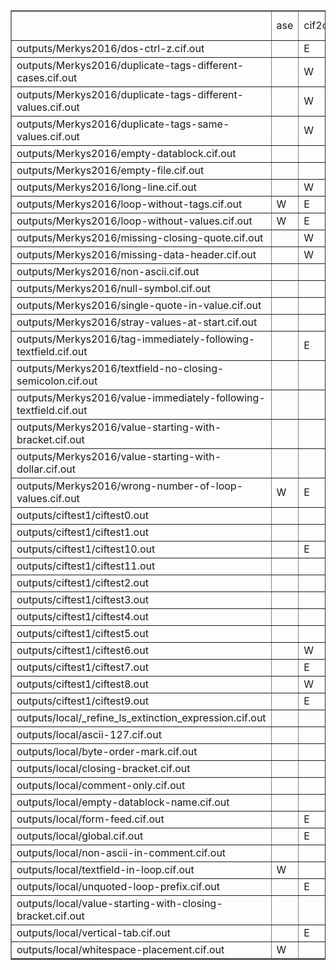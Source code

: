 <table border="1"><tr><td></td><td>
ase</td><td>cif2cif</td><td>cif_linguist</td><td>codtools</td><td>codtools-fix</td><td>gemmi</td><td>PyCIFRW-4.1.1</td><td>PyCIFRW-4.2</td><td>STAR</td><td>startools</td><td>ucif</td><td>vcif</td><td>vcif2</td><td>zinc</td></tr>
<tr><td> outputs/Merkys2016/dos-ctrl-z.cif.out
</td><td></td><td>E</td><td></td><td>E</td><td>W</td><td>E</td><td></td><td></td><td></td><td></td><td></td><td>E</td><td>E</td><td>E</td></tr>
<tr><td> outputs/Merkys2016/duplicate-tags-different-cases.cif.out
</td><td></td><td>W</td><td>E</td><td>E</td><td>E</td><td>E</td><td>E</td><td>E</td><td></td><td></td><td></td><td></td><td></td><td></td></tr>
<tr><td> outputs/Merkys2016/duplicate-tags-different-values.cif.out
</td><td></td><td>W</td><td>E</td><td>E</td><td>E</td><td>E</td><td>E</td><td>E</td><td></td><td></td><td></td><td>E</td><td></td><td></td></tr>
<tr><td> outputs/Merkys2016/duplicate-tags-same-values.cif.out
</td><td></td><td>W</td><td>E</td><td>E</td><td>W</td><td>E</td><td>E</td><td>E</td><td></td><td></td><td></td><td>E</td><td></td><td></td></tr>
<tr><td> outputs/Merkys2016/empty-datablock.cif.out
</td><td></td><td></td><td></td><td></td><td></td><td></td><td></td><td></td><td></td><td></td><td></td><td>W</td><td>W</td><td>E</td></tr>
<tr><td> outputs/Merkys2016/empty-file.cif.out
</td><td></td><td></td><td></td><td></td><td></td><td></td><td></td><td></td><td></td><td>E</td><td></td><td>W</td><td>E</td><td></td></tr>
<tr><td> outputs/Merkys2016/long-line.cif.out
</td><td></td><td>W</td><td>E</td><td>W</td><td></td><td></td><td></td><td></td><td></td><td></td><td></td><td>W</td><td>W</td><td></td></tr>
<tr><td> outputs/Merkys2016/loop-without-tags.cif.out
</td><td>W</td><td>E</td><td>E</td><td>E</td><td>E</td><td>E</td><td></td><td></td><td>--</td><td></td><td>E</td><td>E</td><td>E</td><td>E</td></tr>
<tr><td> outputs/Merkys2016/loop-without-values.cif.out
</td><td>W</td><td>E</td><td>E</td><td>E</td><td>E</td><td>E</td><td></td><td></td><td>--</td><td></td><td>E</td><td>E</td><td>E</td><td>E</td></tr>
<tr><td> outputs/Merkys2016/missing-closing-quote.cif.out
</td><td></td><td>W</td><td>E</td><td>E</td><td>W</td><td>E</td><td>E</td><td>E</td><td>W</td><td>W</td><td>E</td><td>E</td><td>W</td><td></td></tr>
<tr><td> outputs/Merkys2016/missing-data-header.cif.out
</td><td></td><td>W</td><td>E</td><td>E</td><td>W</td><td>E</td><td>E</td><td>E</td><td></td><td></td><td>E</td><td>E</td><td>W</td><td></td></tr>
<tr><td> outputs/Merkys2016/non-ascii.cif.out
</td><td></td><td></td><td>E</td><td>E</td><td>W</td><td>E</td><td></td><td></td><td></td><td></td><td>E</td><td>W</td><td>W</td><td></td></tr>
<tr><td> outputs/Merkys2016/null-symbol.cif.out
</td><td></td><td></td><td>E</td><td>E</td><td>E</td><td>E</td><td></td><td></td><td></td><td></td><td>E</td><td>W</td><td>E</td><td></td></tr>
<tr><td> outputs/Merkys2016/single-quote-in-value.cif.out
</td><td></td><td></td><td></td><td></td><td></td><td></td><td></td><td></td><td></td><td></td><td></td><td></td><td></td><td></td></tr>
<tr><td> outputs/Merkys2016/stray-values-at-start.cif.out
</td><td></td><td></td><td>E</td><td>E</td><td>W</td><td>E</td><td>E</td><td>E</td><td></td><td></td><td>E</td><td>E</td><td>E</td><td>E</td></tr>
<tr><td> outputs/Merkys2016/tag-immediately-following-textfield.cif.out
</td><td></td><td>E</td><td>E</td><td>E</td><td>E</td><td>E</td><td></td><td></td><td></td><td>W</td><td></td><td>E</td><td>E</td><td></td></tr>
<tr><td> outputs/Merkys2016/textfield-no-closing-semicolon.cif.out
</td><td></td><td></td><td>E</td><td>E</td><td>E</td><td>E</td><td>E</td><td>E</td><td>E</td><td>W</td><td>E</td><td>E</td><td>E</td><td>--</td></tr>
<tr><td> outputs/Merkys2016/value-immediately-following-textfield.cif.out
</td><td></td><td></td><td>E</td><td>E</td><td>E</td><td>E</td><td></td><td></td><td></td><td>W</td><td></td><td></td><td>E</td><td></td></tr>
<tr><td> outputs/Merkys2016/value-starting-with-bracket.cif.out
</td><td></td><td></td><td>E</td><td>E</td><td></td><td></td><td>W</td><td>W</td><td></td><td>W</td><td>E</td><td></td><td></td><td></td></tr>
<tr><td> outputs/Merkys2016/value-starting-with-dollar.cif.out
</td><td></td><td></td><td>E</td><td>E</td><td>E</td><td>E</td><td>E</td><td>E</td><td></td><td></td><td>E</td><td></td><td></td><td></td></tr>
<tr><td> outputs/Merkys2016/wrong-number-of-loop-values.cif.out
</td><td>W</td><td>E</td><td>E</td><td>E</td><td>E</td><td>E</td><td>E</td><td>E</td><td>E</td><td></td><td>E</td><td>E</td><td>W</td><td></td></tr>
<tr><td> outputs/ciftest1/ciftest0.out
</td><td></td><td></td><td></td><td></td><td></td><td></td><td></td><td></td><td></td><td>E</td><td></td><td>W</td><td>E</td><td></td></tr>
<tr><td> outputs/ciftest1/ciftest1.out
</td><td></td><td></td><td></td><td></td><td></td><td></td><td></td><td></td><td></td><td></td><td></td><td>W</td><td>E</td><td></td></tr>
<tr><td> outputs/ciftest1/ciftest10.out
</td><td></td><td>E</td><td>E</td><td>E</td><td>W</td><td>E</td><td>E</td><td>E</td><td>E</td><td></td><td>E</td><td>E</td><td>W</td><td></td></tr>
<tr><td> outputs/ciftest1/ciftest11.out
</td><td></td><td></td><td>E</td><td></td><td></td><td></td><td></td><td></td><td></td><td></td><td></td><td></td><td></td><td></td></tr>
<tr><td> outputs/ciftest1/ciftest2.out
</td><td></td><td></td><td></td><td></td><td></td><td></td><td></td><td></td><td></td><td></td><td></td><td>W</td><td>W</td><td>E</td></tr>
<tr><td> outputs/ciftest1/ciftest3.out
</td><td></td><td></td><td></td><td></td><td></td><td></td><td></td><td></td><td></td><td></td><td></td><td></td><td></td><td></td></tr>
<tr><td> outputs/ciftest1/ciftest4.out
</td><td></td><td></td><td></td><td></td><td></td><td></td><td></td><td></td><td></td><td></td><td></td><td></td><td></td><td></td></tr>
<tr><td> outputs/ciftest1/ciftest5.out
</td><td></td><td></td><td>E</td><td></td><td></td><td>E</td><td>E</td><td>E</td><td></td><td></td><td>E</td><td></td><td>W</td><td></td></tr>
<tr><td> outputs/ciftest1/ciftest6.out
</td><td></td><td>W</td><td>E</td><td>E</td><td>W</td><td>E</td><td>E</td><td>E</td><td></td><td>W</td><td>E</td><td>E</td><td>W</td><td></td></tr>
<tr><td> outputs/ciftest1/ciftest7.out
</td><td></td><td>E</td><td>E</td><td>E</td><td>W</td><td>E</td><td>E</td><td>E</td><td>W</td><td>W</td><td>E</td><td>E</td><td>E</td><td>E</td></tr>
<tr><td> outputs/ciftest1/ciftest8.out
</td><td></td><td>W</td><td></td><td>W</td><td></td><td></td><td>E</td><td>E</td><td></td><td></td><td></td><td>W</td><td>W</td><td></td></tr>
<tr><td> outputs/ciftest1/ciftest9.out
</td><td></td><td>E</td><td>E</td><td>E</td><td>E</td><td>E</td><td>E</td><td>E</td><td>E</td><td></td><td>E</td><td>E</td><td>E</td><td>E</td></tr>
<tr><td> outputs/local/_refine_ls_extinction_expression.cif.out
</td><td></td><td></td><td>E</td><td></td><td></td><td></td><td></td><td></td><td></td><td></td><td></td><td></td><td></td><td></td></tr>
<tr><td> outputs/local/ascii-127.cif.out
</td><td></td><td></td><td>E</td><td>E</td><td>W</td><td>E</td><td></td><td></td><td></td><td></td><td>E</td><td>W</td><td>W</td><td></td></tr>
<tr><td> outputs/local/byte-order-mark.cif.out
</td><td></td><td></td><td>E</td><td></td><td></td><td>E</td><td>W</td><td>W</td><td></td><td></td><td>E</td><td>E</td><td>E</td><td>E</td></tr>
<tr><td> outputs/local/closing-bracket.cif.out
</td><td></td><td></td><td>E</td><td>E</td><td></td><td></td><td>W</td><td>W</td><td></td><td>W</td><td>E</td><td></td><td></td><td></td></tr>
<tr><td> outputs/local/comment-only.cif.out
</td><td></td><td></td><td></td><td></td><td></td><td></td><td></td><td></td><td></td><td></td><td></td><td>W</td><td>E</td><td></td></tr>
<tr><td> outputs/local/empty-datablock-name.cif.out
</td><td></td><td></td><td>E</td><td>E</td><td>W</td><td>E</td><td>E</td><td>E</td><td></td><td>W</td><td>E</td><td>E</td><td>W</td><td></td></tr>
<tr><td> outputs/local/form-feed.cif.out
</td><td></td><td>E</td><td>E</td><td></td><td></td><td>E</td><td>E</td><td>E</td><td></td><td></td><td></td><td></td><td>W</td><td></td></tr>
<tr><td> outputs/local/global.cif.out
</td><td></td><td>E</td><td>E</td><td>E</td><td>E</td><td>E</td><td>E</td><td>E</td><td></td><td></td><td>E</td><td></td><td></td><td>E</td></tr>
<tr><td> outputs/local/non-ascii-in-comment.cif.out
</td><td></td><td></td><td>E</td><td>W</td><td>W</td><td></td><td></td><td></td><td></td><td></td><td>E</td><td></td><td>W</td><td></td></tr>
<tr><td> outputs/local/textfield-in-loop.cif.out
</td><td>W</td><td></td><td></td><td></td><td></td><td></td><td></td><td></td><td></td><td></td><td></td><td></td><td></td><td></td></tr>
<tr><td> outputs/local/unquoted-loop-prefix.cif.out
</td><td></td><td>E</td><td></td><td></td><td></td><td>E</td><td></td><td></td><td>E</td><td>W</td><td></td><td></td><td>E</td><td>E</td></tr>
<tr><td> outputs/local/value-starting-with-closing-bracket.cif.out
</td><td></td><td></td><td>E</td><td>E</td><td></td><td></td><td>W</td><td>W</td><td></td><td>W</td><td>E</td><td></td><td></td><td></td></tr>
<tr><td> outputs/local/vertical-tab.cif.out
</td><td></td><td>E</td><td>E</td><td></td><td></td><td>E</td><td>E</td><td>E</td><td></td><td></td><td>E</td><td></td><td>W</td><td></td></tr>
<tr><td> outputs/local/whitespace-placement.cif.out
</td><td>W</td><td></td><td></td><td></td><td></td><td></td><td></td><td></td><td></td><td></td><td></td><td></td><td></td><td></td></tr>
</table>
